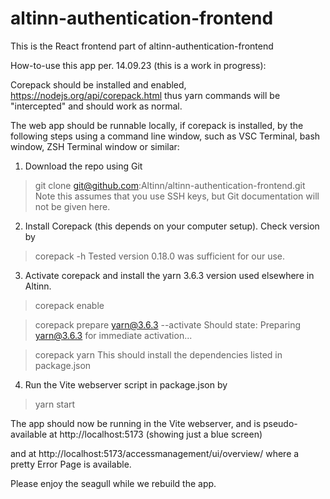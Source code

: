 # altinn-authentication-frontend
This is the React frontend part of altinn-authentication-frontend

How-to-use this app per. 14.09.23 (this is a work in progress):

Corepack should be installed and enabled, 
https://nodejs.org/api/corepack.html
thus yarn commands will be "intercepted" 
and should work as normal.

The web app should be runnable locally, if corepack is installed,
by the following steps using a command line window, such as VSC Terminal, bash window, ZSH Terminal window or similar:

1. Download the repo using Git
> git clone git@github.com:Altinn/altinn-authentication-frontend.git
Note this assumes that you use SSH keys, but Git documentation will not
be given here.

2. Install Corepack (this depends on your computer setup). 
Check version by
> corepack -h
Tested version 0.18.0 was sufficient for our use.

3. Activate corepack and install the yarn 3.6.3 version used
elsewhere in Altinn.
> corepack enable

> corepack prepare yarn@3.6.3 --activate
Should state: Preparing yarn@3.6.3 for immediate activation...

> corepack yarn
This should install the dependencies listed in package.json

4. Run the Vite webserver script in package.json by
> yarn start

The app should now be running in the Vite webserver,
and is pseudo-available at http://localhost:5173
(showing just a blue screen)

and at http://localhost:5173/accessmanagement/ui/overview/
where a pretty Error Page is available.

Please enjoy the seagull while we rebuild the app.